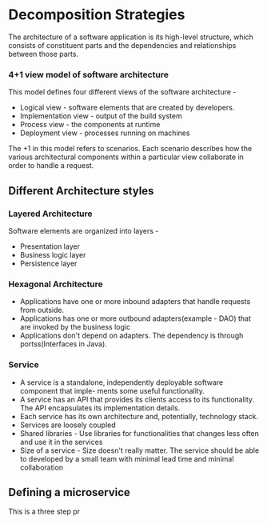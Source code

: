# Decomposition Strategies

The architecture of a software application is its high-level structure, which consists of constituent parts and the dependencies and relationships between those parts. 

### 4+1 view model of software architecture
This model defines four different views of the software architecture -
- Logical view - software elements that are created by developers.
- Implementation view - output of the build system
- Process view - the components at runtime
- Deployment view - processes running on machines

The +1 in this model refers to scenarios. Each scenario describes how the various architectural components within a particular view collaborate in order to handle a request.

## Different Architecture styles 
### Layered Architecture<br>
Software elements are organized into layers -
- Presentation layer
- Business logic layer
- Persistence layer

### Hexagonal Architecture
- Applications have one or more inbound adapters that handle requests from outside.
- Applications has one or more outbound adapters(example - DAO) that are invoked by the business logic
- Applications don't depend on adapters. The dependency is through portss(Interfaces in Java).

### Service
- A service is a standalone, independently deployable software component that imple- ments some useful functionality. 
- A service has an API that provides its clients access to its functionality. The API encapsulates its implementation details.
- Each service has its own architecture and, potentially, technology stack. 
- Services are loosely coupled
- Shared libraries - Use libraries for functionalities that changes less often and use it in the services
- Size of a service - Size doesn't really matter. The service should be able to developed by a small team with minimal lead time and minimal collaboration


## Defining a microservice

This is a three step pr







